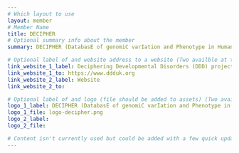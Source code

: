 ```yaml
---
# Which layout to use
layout: member
# Member Name
title: DECIPHER
# Optional summary info about the member
summary: DECIPHER (DatabasE of genomiC varIation and Phenotype in Humans using Ensembl Resources) is an interactive web-based database which incorporates a suite of tools designed to aid the interpretation of genomic variants.  It is widely used to support clinical practice in the UK NHS, to support the Deciphering Developmental Disorders (DDD) project , and to support an international network of clinicians and researchers working with predominantly rare diseases.

# Optional label of and website address to a website (Two availble at the moment)
link_website_1_label: Deciphering Developmental Disorders (DDD) project
link_website_1_to: https://www.ddduk.org
link_website_2_label: Website
link_website_2_to:

# Optional label of and logo (file should be added to assets) (Two availble at the moment).
logo_1_label: DECIPHER (DatabasE of genomiC varIation and Phenotype in Humans using Ensembl Resources)
logo_1_file: logo-decipher.png
logo_2_label:
logo_2_file:

# Content isn't currently used but could be added with a few quick updates if needed to allow for pages
---
```

